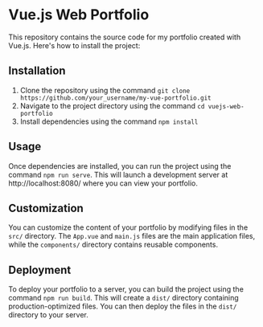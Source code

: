 #  Vue.js Web Portfolio

This repository contains the source code for my portfolio created with Vue.js. Here's how to install the project:

## Installation

1. Clone the repository using the command `git clone https://github.com/your_username/my-vue-portfolio.git`
2. Navigate to the project directory using the command `cd vuejs-web-portfolio`
3. Install dependencies using the command `npm install`

## Usage

Once dependencies are installed, you can run the project using the command `npm run serve`. This will launch a development server at http://localhost:8080/ where you can view your portfolio.

## Customization

You can customize the content of your portfolio by modifying files in the `src/` directory. The `App.vue` and `main.js` files are the main application files, while the `components/` directory contains reusable components.

## Deployment

To deploy your portfolio to a server, you can build the project using the command `npm run build`. This will create a `dist/` directory containing production-optimized files. You can then deploy the files in the `dist/` directory to your server.
